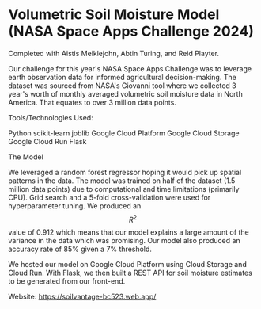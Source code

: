 # Volumetric Soil Moisture Model (NASA Space Apps Challenge 2024)

Completed with Aistis Meiklejohn, Abtin Turing, and Reid Playter.

Our challenge for this year's NASA Space Apps Challenge was to leverage earth observation data for informed agricultural decision-making. The dataset was sourced from NASA's Giovanni tool where we collected 3 year's worth of monthly averaged volumetric soil moisture data in North America. That equates to over 3 million data points.

Tools/Technologies Used:

Python
scikit-learn
joblib
Google Cloud Platform
Google Cloud Storage
Google Cloud Run
Flask

The Model

We leveraged a random forest regressor hoping it would pick up spatial patterns in the data. The model was trained on half of the dataset (1.5 million data points) due to computational and time limitations (primarily CPU). Grid search and a 5-fold cross-validation were used for hyperparameter tuning. We produced an $$R^2$$ value of 0.912 which means that our model explains a large amount of the variance in the data which was promising. Our model also produced an accuracy rate of 85% given a 7% threshold. 

We hosted our model on Google Cloud Platform using Cloud Storage and Cloud Run. With Flask, we then built a REST API for soil moisture estimates to be generated from our front-end.  

Website: https://soilvantage-bc523.web.app/ 
